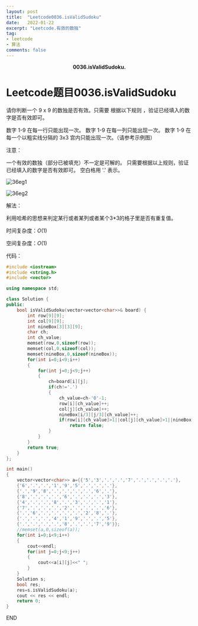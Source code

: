 ```yaml
---
layout: post
title:  "Leetcode0036.isValidSudoku"
date:   2022-01-22
excerpt: "Leetcode.有效的数独"
tag:
- leetcode 
- 算法
comments: false
---
```


<center><b>0036.isValidSudoku.</b> </center>

# Leetcode题目0036.isValidSudoku

请你判断一个 9 x 9 的数独是否有效。只需要 根据以下规则 ，验证已经填入的数字是否有效即可。

数字 1-9 在每一行只能出现一次。
数字 1-9 在每一列只能出现一次。
数字 1-9 在每一个以粗实线分隔的 3x3 宫内只能出现一次。（请参考示例图）


注意：

一个有效的数独（部分已被填充）不一定是可解的。
只需要根据以上规则，验证已经填入的数字是否有效即可。
空白格用 '.' 表示。

![36eg1](https://gitee.com/llesssssa/imagebed/raw/master/master/202201231256277.png)

![36eg2](https://gitee.com/llesssssa/imagebed/raw/master/master/202201231256833.png)

解法：

利用哈希的思想来判定某行或者某列或者某个3*3的格子里是否有重复值。

时间复杂度：$O(1)$

空间复杂度：$O(1)$

代码：

```c++
#include <iostream>
#include <string.h>
#include <vector>

using namespace std;

class Solution {
public:
    bool isValidSudoku(vector<vector<char>>& board) {
        int row[9][9];
        int col[9][9];
        int nineBox[3][3][9];
        char ch;
        int ch_value;
        memset(row,0,sizeof(row));
        memset(col,0,sizeof(col));
        memset(nineBox,0,sizeof(nineBox));
        for(int i=0;i<9;i++)
        {
            for(int j=0;j<9;j++)
            {
                ch=board[i][j];
                if(ch!='.')
                {
                    ch_value=ch-'0'-1;
                    row[i][ch_value]++;
                    col[j][ch_value]++;
                    nineBox[i/3][j/3][ch_value]++;
                    if(row[i][ch_value]>1||col[j][ch_value]>1||nineBox[i/3][j/3][ch_value]>1)
                        return false;
                }
            }
        }
        return true;
    }
};

int main()
{
    vector<vector<char>> a={{'5','3','.','.','7','.','.','.','.'},
    {'6','.','.','1','9','5','.','.','.'},
    {'.','9','8','.','.','.','.','6','.'},
    {'8','.','.','.','6','.','.','.','3'},
    {'4','.','.','8','.','3','.','.','1'},
    {'7','.','.','.','2','.','.','.','6'},
    {'.','6','.','.','.','.','2','8','.'},
    {'.','.','.','4','1','9','.','.','5'},
    {'.','.','.','.','8','.','.','7','9'}};
    //memset(a,0,sizeof(a));
    for(int i=0;i<9;i++)
    {
        cout<<endl;
        for(int j=0;j<9;j++)
        {
            cout<<a[i][j]<<" ";
        }
    }
    Solution s;
    bool res;
    res=s.isValidSudoku(a);
    cout << res << endl;
    return 0;
}
```



END